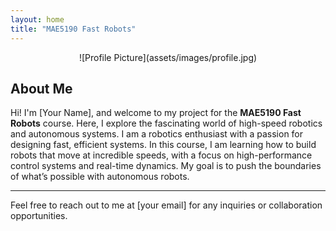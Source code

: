```yaml
---
layout: home
title: "MAE5190 Fast Robots"
---
```


<div style="text-align: center;">
  <!-- Profile Picture -->
  ![Profile Picture](assets/images/profile.jpg)
</div>

## About Me
Hi! I'm [Your Name], and welcome to my project for the **MAE5190 Fast Robots** course. Here, I explore the fascinating world of high-speed robotics and autonomous systems.
I am a robotics enthusiast with a passion for designing fast, efficient systems. In this course, I am learning how to build robots that move at incredible speeds, with a focus on high-performance control systems and real-time dynamics. My goal is to push the boundaries of what’s possible with autonomous robots.

---

Feel free to reach out to me at [your email] for any inquiries or collaboration opportunities.
